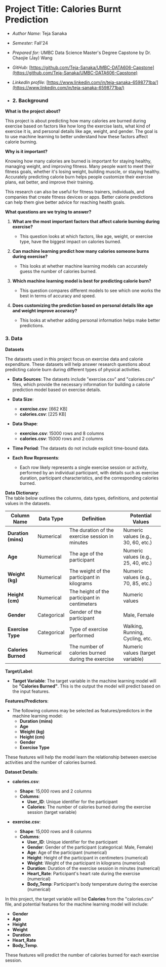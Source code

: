# Project Title: Calories Burnt Prediction

- *Author Name:* Teja Sanaka
- *Semester:* Fall'24
- *Prepared for:* UMBC Data Science Master's Degree Capstone by Dr. Chaojie (Jay) Wang
- *GitHub:* [https://github.com/Teja-Sanaka/UMBC-DATA606-Capstone](https://github.com/Teja-Sanaka/UMBC-DATA606-Capstone)
- *LinkedIn profile:* [https://www.linkedin.com/in/teja-sanaka-6598771ba/](https://www.linkedin.com/in/teja-sanaka-6598771ba/)

- ### 2. Background

**What is the project about?**

This project is about predicting how many calories are burned during exercise based on factors like how long the exercise lasts, what kind of exercise it is, and personal details like age, weight, and gender. The goal is to use machine learning to better understand how these factors affect calorie burning.

**Why is it important?**

Knowing how many calories are burned is important for staying healthy, managing weight, and improving fitness. Many people want to meet their fitness goals, whether it's losing weight, building muscle, or staying healthy. Accurately predicting calorie burn helps people customize their exercise plans, eat better, and improve their training.

This research can also be useful for fitness trainers, individuals, and companies that create fitness devices or apps. Better calorie predictions can help them give better advice for reaching health goals.

**What questions are we trying to answer?**

1. **What are the most important factors that affect calorie burning during exercise?**
   - This question looks at which factors, like age, weight, or exercise type, have the biggest impact on calories burned.

2. **Can machine learning predict how many calories someone burns during exercise?**
   - This looks at whether machine learning models can accurately guess the number of calories burned.

3. **Which machine learning model is best for predicting calorie burn?**
   - This question compares different models to see which one works the best in terms of accuracy and speed.

4. **Does customizing the prediction based on personal details like age and weight improve accuracy?**
   - This looks at whether adding personal information helps make better predictions.




### 3. Data

**Datasets**

The datasets used in this project focus on exercise data and calorie expenditure. These datasets will help answer research questions about predicting calorie burn during different types of physical activities.

- **Data Sources**: The datasets include "exercise.csv" and "calories.csv" files, which provide the necessary information for building a calorie prediction model based on exercise details.
  
- **Data Size**: 
  - **exercise.csv**: [662 KB]
  - **calories.csv**: [225 KB]
  
- **Data Shape**: 
  - **exercise.csv**: 15000 rows and 8 columns
  - **calories.csv**: 15000 rows and 2 columns

- **Time Period**: The datasets do not include explicit time-bound data.

- **Each Row Represents**: 
  - Each row likely represents a single exercise session or activity, performed by an individual participant, with details such as exercise duration, participant characteristics, and the corresponding calories burned.

**Data Dictionary**:  
The table below outlines the columns, data types, definitions, and potential values in the datasets.

| **Column Name**       | **Data Type**  | **Definition**                                      | **Potential Values**                 |
|-----------------------|----------------|----------------------------------------------------|--------------------------------------|
| **Duration (mins)**    | Numerical      | The duration of the exercise session in minutes     | Numeric values (e.g., 30, 60, etc.) |
| **Age**               | Numerical      | The age of the participant                          | Numeric values (e.g., 25, 40, etc.) |
| **Weight (kg)**        | Numerical      | The weight of the participant in kilograms          | Numeric values (e.g., 70, 85, etc.) |
| **Height (cm)**        | Numerical      | The height of the participant in centimeters        | Numeric values                      |
| **Gender**            | Categorical    | Gender of the participant                           | Male, Female                        |
| **Exercise Type**     | Categorical    | Type of exercise performed                          | Walking, Running, Cycling, etc.     |
| **Calories Burned**   | Numerical      | The number of calories burned during the exercise   | Numeric values (target variable)    |

**Target/Label**:
- **Target Variable**: The target variable in the machine learning model will be **"Calories Burned"**. This is the output the model will predict based on the input features.

**Features/Predictors**:
- The following columns may be selected as features/predictors in the machine learning model:
  - **Duration (mins)**
  - **Age**
  - **Weight (kg)**
  - **Height (cm)**
  - **Gender**
  - **Exercise Type**

These features will help the model learn the relationship between exercise activities and the number of calories burned.

**Dataset Details**:

- **calories.csv**:
  - **Shape**: 15,000 rows and 2 columns
  - **Columns**: 
    - **User_ID**: Unique identifier for the participant
    - **Calories**: The number of calories burned during the exercise session (target variable)

- **exercise.csv**:
  - **Shape**: 15,000 rows and 8 columns
  - **Columns**:
    - **User_ID**: Unique identifier for the participant
    - **Gender**: Gender of the participant (categorical: Male, Female)
    - **Age**: Age of the participant (numerical)
    - **Height**: Height of the participant in centimeters (numerical)
    - **Weight**: Weight of the participant in kilograms (numerical)
    - **Duration**: Duration of the exercise session in minutes (numerical)
    - **Heart_Rate**: Participant's heart rate during the exercise (numerical)
    - **Body_Temp**: Participant's body temperature during the exercise (numerical)

In this project, the target variable will be **Calories** from the "calories.csv" file, and potential features for the machine learning model will include:
- **Gender**
- **Age**
- **Height**
- **Weight**
- **Duration**
- **Heart_Rate**
- **Body_Temp**.

These features will predict the number of calories burned for each exercise session.
```
